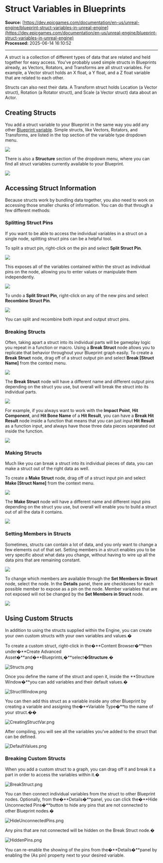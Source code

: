 # Struct Variables in Blueprints

**Source:** [https://dev.epicgames.com/documentation/en-us/unreal-engine/blueprint-struct-variables-in-unreal-engine](https://dev.epicgames.com/documentation/en-us/unreal-engine/blueprint-struct-variables-in-unreal-engine)  
**Processed:** 2025-06-14 16:10:52

---

A struct is a collection of different types of data that are related and held together for easy access. You've probably used simple structs in Blueprints already, as Vectors, Rotators, and Transforms are all struct variables. For example, a Vector struct holds an X float, a Y float, and a Z float variable that are related to each other.

Structs can also nest their data. A Transform struct holds Location (a Vector struct), Rotation (a Rotator struct), and Scale (a Vector struct) data about an Actor.

## Creating Structs

You add a struct variable to your Blueprint in the same way you add any other [Blueprint variable](/documentation/en-us/unreal-engine/blueprint-variables-in-unreal-engine). Simple structs, like Vectors, Rotators, and Transforms, are listed in the top section of the variable type dropdown menu.

![](https://d1iv7db44yhgxn.cloudfront.net/documentation/images/6342b9f4-9fbf-4f9b-99ce-9fe0e2d4c272/addsimplestruct.png)

There is also a **Structure** section of the dropdown menu, where you can find all struct variables currently available to your Blueprint.

![](https://d1iv7db44yhgxn.cloudfront.net/documentation/images/ad4e27ac-9ff9-4a41-bf44-8861bc2996a1/addcomplexstruct.png)

## Accessing Struct Information

Because structs work by bundling data together, you also need to work on accessing those smaller chunks of information. You can do that through a few different methods:

### Splitting Struct Pins

If you want to be able to access the individual variables in a struct on a single node, splitting struct pins can be a helpful tool.

To split a struct pin, right-click on the pin and select **Split Struct Pin**.

![](https://d1iv7db44yhgxn.cloudfront.net/documentation/images/c3829488-8124-4aeb-adc4-ba00dd1a57de/splitstructpin.png)

This exposes all of the variables contained within the struct as individual pins on the node, allowing you to enter values or manipulate them independently.

![](https://d1iv7db44yhgxn.cloudfront.net/documentation/images/68a6530a-45c1-4e2b-9c7c-9447a2770d0d/locationxyz.png)

To undo a **Split Struct Pin**, right-click on any of the new pins and select **Recombine Struct Pin**.

![](https://d1iv7db44yhgxn.cloudfront.net/documentation/images/b9e4cc14-fdf4-44f0-93b4-5c0f46c02a40/recombinestructpin.png)

You can split and recombine both input and output struct pins.

### Breaking Structs

Often, taking apart a struct into its individual parts will be gameplay logic you repeat in a function or macro. Using a **Break Struct** node allows you to replicate that behavior throughout your Blueprint graph easily. To create a **Break Struct** node, drag off of a struct output pin and select **Break \[Struct Name\]** from the context menu.

![](https://d1iv7db44yhgxn.cloudfront.net/documentation/images/1fde7c7d-5c73-48ea-896a-9eb899aa3946/breakhitresult.png)

The **Break Struct** node will have a different name and different output pins depending on the struct you use, but overall will break the struct into its individual parts.

![](https://d1iv7db44yhgxn.cloudfront.net/documentation/images/a8d71896-a03f-409c-8a48-404d9f560cdd/brokenhitresult.png)

For example, if you always want to work with the **Impact Point**, **Hit Component**, and **Hit Bone Name** of a **Hit Result**, you can have a **Break Hit Result** node inside a function that means that you can just input **Hit Result** as a function input, and always have those three data pieces separated out inside the function.

![](https://d1iv7db44yhgxn.cloudfront.net/documentation/images/d7204456-e791-4805-a79d-2dd9c53ab9d4/breakhitexample.png)

### Making Structs

Much like you can break a struct into its individual pieces of data, you can make a struct out of the right data as well.

To create a **Make Struct** node, drag off of a struct input pin and select **Make \[Struct Name\]** from the context menu.

![](https://d1iv7db44yhgxn.cloudfront.net/documentation/images/c054acfa-04bf-4ca2-a7a5-6222e7149479/makelinearmenu.png)

The **Make Struct** node will have a different name and different input pins depending on the struct you use, but overall will enable you to build a struct out of all the data it contains.

![](https://d1iv7db44yhgxn.cloudfront.net/documentation/images/4e4edced-b94e-4070-878e-5edc01e71987/makelinearcolor.png)

### Setting Members in Structs

Sometimes, structs can contain a lot of data, and you only want to change a few elements out of that set. Setting members in a struct enables you to be very specific about what data you change, without having to wire up all the data pins that are remaining constant.

![](https://d1iv7db44yhgxn.cloudfront.net/documentation/images/eff84f25-9148-48bc-b34b-5243430a8499/setmembersinstruct.png)

To change which members are available through the **Set Members in Struct** node, select the node. In the **Details** panel, there are checkboxes for each possible member to expose as a pin on the node. Member variables that are not exposed will not be changed by the **Set Members in Struct** node.

![](https://d1iv7db44yhgxn.cloudfront.net/documentation/images/1f9c6cd8-d855-41d2-850b-dd3181e0d73e/setmembersdetails.png)

## Using Custom Structs

In addition to using the structs supplied within the Engine, you can create your own custom structs with your own variables and values.�

To create a custom struct, right-click in the�**Content Browser�**then under�**Create Advanced Asset�**and�**Blueprints,�**select�**Structure**.�

![](https://d1iv7db44yhgxn.cloudfront.net/documentation/images/e440d46c-06cc-4047-b3a9-b24511c583fa/structs.png "Structs.png")

Once you define the name of the struct and open it, inside the **Structure Window�**you can add variables and their default values.�

![](https://d1iv7db44yhgxn.cloudfront.net/documentation/images/38d930fd-a9ad-4aee-9c15-5fcbaf27419d/structwindow.png "StructWindow.png")

You can then add this struct as a variable inside any other Blueprint by creating a variable and assigning the�**Variable Type�**to the name of your struct.��

![](https://d1iv7db44yhgxn.cloudfront.net/documentation/images/5e024e13-28e1-40a0-a96f-b670854c3991/creatingstructvar.png "CreatingStructVar.png")

After compiling, you will see all the variables you've added to the struct that can be defined.

![](https://d1iv7db44yhgxn.cloudfront.net/documentation/images/6e25cdad-a137-418a-b1f5-e14115c9a988/defaultvalues.png "DefaultValues.png")

### Breaking Custom Structs

When you add a custom struct to a graph, you can drag off it and break it a part in order to access the variables within it.�

![](https://d1iv7db44yhgxn.cloudfront.net/documentation/images/66a377e6-88e3-43aa-b26f-bbc2e2335924/breakstruct.png "BreakStruct.png")

You can then connect individual variables from the struct to other Blueprint nodes. Optionally, from the�**Details�**panel, you can click the�**Hide Unconnected Pins�**button to hide any pins that are not connected to other Blueprint nodes.�

![](https://d1iv7db44yhgxn.cloudfront.net/documentation/images/642bc34f-9417-4b35-b67e-b97fc52c4371/hideunconnectedpins.png "HideUnconnectedPins.png")

Any pins that are not connected will be hidden on the Break Struct node.�

![](https://d1iv7db44yhgxn.cloudfront.net/documentation/images/a81ebda9-a423-4c46-b641-5388d9e80c63/hiddenpins.png "HiddenPins.png")

You can re-enable the showing of the pins from the�**Details�**panel by enabling the (As pin) property next to your desired variable.